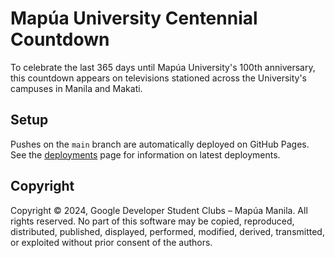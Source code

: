 # Mapúa University Centennial Countdown

To celebrate the last 365 days until Mapúa University's 100th anniversary,
this countdown appears on televisions stationed across the University's
campuses in Manila and Makati.

## Setup
Pushes on the `main` branch are automatically deployed on GitHub Pages. See the
[deployments](https://github.com/gdsc-mapua/Mapua100/deployments/github-pages)
page for information on latest deployments.

## Copyright
Copyright © 2024, Google Developer Student Clubs – Mapúa Manila. All rights reserved.
No part of this software may be copied, reproduced, distributed, published,
displayed, performed, modified, derived, transmitted, or exploited without
prior consent of the authors.